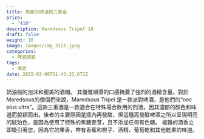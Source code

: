 ```yaml
---
title: 馬樂10修道院三麥金
price:
  - "410"
description: Maredsous Tripel 10
draft: false
weight: 10
image: images/img_3151.jpeg
categories:
  - 啤酒調酒
tags:
  - 啤酒
date: 2025-03-06T11:43:23.671Z
---
```

奶油般的泡沫和甜美的酒帽。 其優雅順滑的口感掩蓋了強烈的酒精含量。對於Maredsous的僧侶們來說，Maredsous Tripel 是一款派對啤酒，是他們的“nec plus ultra”。這款三重酒是一款適合在特殊場合飲用的烈酒，因其濃郁的顏色和味道而脫穎而出。後者的主要原因是瓶內再發酵，但這種高發酵啤酒之所以呈現明亮的琥珀色，是因為使用了特殊的焦糖麥芽，且不添加任何有色糖。  複雜的酒香立即吸引著您，因為它的果香，帶有香蕉和橙子、酒精、葡萄乾和其他乾果的味道。